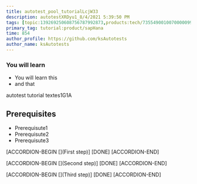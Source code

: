 ```yaml
---
title: autotest_pool_tutorialLcjW33
description: autotestXRDyu1_8/4/2021 5:39:50 PM
tags: [topic:139269250608756787992873,products:tech/73554900100700000996,tutorial:experience/advanced]
primary_tag: tutorial:product/sapHana
time: 854
author_profile: https://github.com/ksAutotests
author_name: ksAutotests
---
```

### You will learn
- You will learn this
- and that

autotest tutorial textes1G1A

## Prerequisites
- Prerequisute1
- Prerequisute2
- Prerequisute3

[ACCORDION-BEGIN [](First step)]
[DONE]
[ACCORDION-END]

[ACCORDION-BEGIN [](Second step)]
[DONE]
[ACCORDION-END]

[ACCORDION-BEGIN [](Third step)]
[DONE]
[ACCORDION-END]

